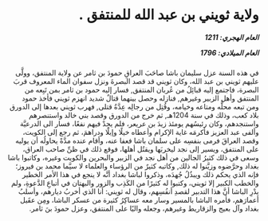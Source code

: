 <h1 dir="rtl">ولاية ثويني بن عبد الله للمنتفق .</h1>

<h5 dir="rtl">العام الهجري:  1211

العام الميلادي: 1796

</h5>

<p dir="rtl">في هذه السنة عزل سليمان باشا صاحَبَ العراقِ حمودَ بن ثامر عن ولاية المنتفق، وولَّى عليهم ثويني بن عبد الله، وكان ثويني قد قصد البصرةَ ونزل سفوان الماء المعروف قربَ البصرة، فاجتمع إليه قبائِلُ من عُربان المنتفق, فسار إليه حمود بن ثامر بمن تَبِعه من المنتفق وأهل الزبير وغيرهم, فنازله وحصل بينهما قتالٌ شديد انهزم ثويني فأخذ حمود ومن تبعه محلَّه ومتاعه وخيامه، وقُتِل من رجالِه عِدَّةُ قتلى, فهرب ثويني بعدها إلى الدورق بلاد كعب، وذلك في سنة 1204هـ, ثم خرج من الدورق وقصد بني خالد واستنصرهم واستنجدهم، وكان رئيسُهم يومئذ زيدَ بن عريعر، فلم يجِدْ فيهم نفعًا، فسار الى الدرعيَّة وألفى عبد العزيز فأكرمَه غاية الإكرام وأعطاه خيلًا وإبلًا ودراهمَ، ثم رجع إلى الكويت، وقصد العراقَ فرمى بنفسِه على سلمان باشا فعفا عنه، وأقام عنده مدَّةً يحاولُه أن يوليه على المنتفق، ويسير إلى نجد ليخربَها ويقتُل أهلها، فوقع ذلك في ظنِّ صاحب العراق، وسعى في ذلك كثيرُ الجالين من أهل نجد في الزبير والبحرين والكويت وغيره، وكاتبوا باشا بغداد وحرَّضوه وزيَّنوا له ذلك, وكاتبه كثيرٌ من الرؤساء والعلماء لا سيَّما محمد بن فيروز؛ فإنه الذي يحكم ذلك ويبذُلُ جُهدَه، وذكروا لباشا بغداد أنَّه لا ينجع في هذا الأمر الخطير والخطب الكبير إلا ثويني، وكتبوا له كثيرًا من الكَذِب والزور والبهتان في أتباعِ الدَّعوةِ، ولم يدْرِ الباشا أنَّ هذا التدبير لقصدِ أنفُسِهم، وقال له ثويني: أنا الذي أخربُ ديارهم، وأسلبُ أعمارَهم، فأمره الباشا بالمسير وسار معه عساكِرُ كثيرة من عسكر الباشا، ومِن عقَيل بغداد وآل بعيج والزقاريط وغيرهم، وجعله واليًا على المنتفق، وعزل حمودَ بنَ ثامر.</p></br>
